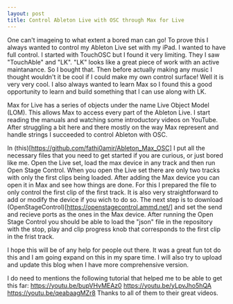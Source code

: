 ```yaml
---
layout: post
title: Control Ableton Live with OSC through Max for Live
---
```


One can't imageing to what extent a bored man can go! To prove this I always wanted 
to control my Ableton Live set with my iPad. I wanted to have full control. I started with 
TouchOSC but I found it very limiting. They I saw "TouchAble" and "LK". "LK" looks like a 
great piece of work with an active maintanance. So I bought that. Then before actually making 
any music I thought wouldn't it be cool if I could make my own control surface! Well it is very
very cool. I also always wanted to learn Max so I found this a good opportunity to learn and 
build something that I can use along with LK. 

Max for Live has a series of objects under the name Live Object Model (LOM). This allows 
Max to access every part of the Ableton Live. I start reading the manuals and watching some 
introductory videos on YouTube. After struggling a bit here and there mostly on the way 
Max represent and handle strings I succeeded to control Ableton with OSC. 

In (this)[https://github.com/fathi0amir/Ableton_Max_OSC] I put all the necessary files that 
you need to get started if you are curious, or just bored like me. 
Open the Live set, load the max device in any track and then run Open Stage Control. 
When you open the Live set there are only two tracks with only the first clips being loaded. 
After adding the Max device you can open it in Max and see how things are done. For this 
I prepared the file to only control the first clip of the first track. It is also 
very straightforward to add or modify the device if you wich to do so. The next step is 
to download (OpenStageControl)[https://openstagecontrol.ammd.net/] and set the send and 
recieve ports as the ones in the Max device. After running the Open Stage Control you 
should be able to load the "json" file in the repository with the stop, play and clip progress knob 
that corresponds to the first clip in the frist track. 

I hope this will be of any help for people out there. It was a great fun tot do this and I am going 
expand on this in my spare time. I will also try to upload and update this blog when I have more 
comprehensive version. 

I do need to mentions the following tutorial that helped me to be able to get this far: 
https://youtu.be/bupVHvMEAz0
https://youtu.be/yLpvJho5hQA
https://youtu.be/qeabaagMZr8
Thanks to all of them to their great videos.
